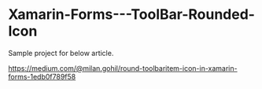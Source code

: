 # Xamarin-Forms---ToolBar-Rounded-Icon

Sample project for below article.

https://medium.com/@milan.gohil/round-toolbaritem-icon-in-xamarin-forms-1edb0f789f58
